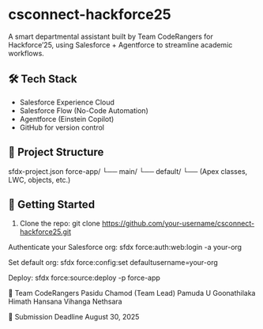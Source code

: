 # csconnect-hackforce25
A smart departmental assistant built by Team CodeRangers for Hackforce’25, using Salesforce + Agentforce to streamline academic workflows.

## 🛠️ Tech Stack
- Salesforce Experience Cloud
- Salesforce Flow (No-Code Automation)
- Agentforce (Einstein Copilot)
- GitHub for version control

## 📁 Project Structure

sfdx-project.json
force-app/
└── main/
└── default/
└── (Apex classes, LWC, objects, etc.)


## 🚀 Getting Started
1. Clone the repo:
git clone https://github.com/your-username/csconnect-hackforce25.git

Authenticate your Salesforce org:
sfdx force:auth:web:login -a your-org

Set default org:
sfdx force:config:set defaultusername=your-org

Deploy:
sfdx force:source:deploy -p force-app

👥 Team CodeRangers
Pasidu Chamod (Team Lead)
Pamuda U Goonathilaka
Himath Hansana
Vihanga Nethsara

📅 Submission Deadline
August 30, 2025
